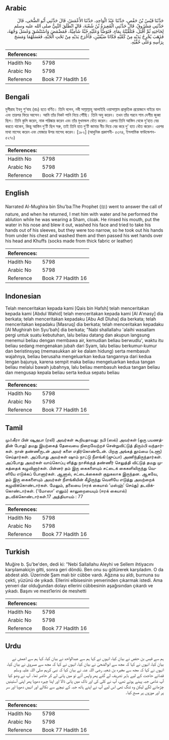 ## Arabic


<div dir="rtl" lang="ar" style={{fontSize:'larger',backgroundColor:'#f8f9fa',padding:20}}>
حَدَّثَنَا قَيْسُ بْنُ حَفْصٍ، حَدَّثَنَا عَبْدُ الْوَاحِدِ، حَدَّثَنَا الأَعْمَشُ، قَالَ حَدَّثَنِي أَبُو الضُّحَى، قَالَ حَدَّثَنِي مَسْرُوقٌ، قَالَ حَدَّثَنِي الْمُغِيرَةُ بْنُ شُعْبَةَ، قَالَ انْطَلَقَ النَّبِيُّ صلى الله عليه وسلم لِحَاجَتِهِ ثُمَّ أَقْبَلَ، فَتَلَقَّيْتُهُ بِمَاءٍ، فَتَوَضَّأَ وَعَلَيْهِ جُبَّةٌ شَأْمِيَّةٌ، فَمَضْمَضَ وَاسْتَنْشَقَ وَغَسَلَ وَجْهَهُ، فَذَهَبَ يُخْرِجُ يَدَيْهِ مِنْ كُمَّيْهِ فَكَانَا ضَيِّقَيْنِ، فَأَخْرَجَ يَدَيْهِ مِنْ تَحْتِ الْجُبَّةِ، فَغَسَلَهُمَا وَمَسَحَ بِرَأْسِهِ وَعَلَى خُفَّيْهِ‏.‏
</div>
<div style={{backgroundColor:'#f8f9fa',padding:20, marginBottom: 10}}><table> <thead> <tr> <th>References:</th> <th></th> </tr> </thead> <tbody><tr><td>Hadith No</td><td>5798</td></tr><tr><td>Arabic No</td><td>5798</td></tr><tr><td>Reference</td><td>Book 77 Hadith 16</td></tr></tbody></table></div>

## Bengali


<div dir="ltr" lang="bn" style={{fontSize:'larger',backgroundColor:'#f8f9fa',padding:20}}>
মুগীরাহ ইবনু শু‘বাহ (রাঃ) হতে বর্ণিত। তিনি বলেন, নবী সাল্লাল্লাহু আলাইহি ওয়াসাল্লাম প্রাকৃতিক প্রয়োজনে বাইরে যান এবং তারপর ফিরে আসেন। আমি তাঁর নিকট পানি নিয়ে পৌঁছি। তিনি অযু করেন। তখন তাঁর পরনে শাম দেশীয় জুব্বা ছিল। তিনি কুলি করেন, নাক পরিষ্কার করেন এবং তাঁর মুখমন্ডল ধৌত করেন। এরপর তিনি আস্তিন থেকে দু’হাত বের করতে থাকেন, কিন্তু আস্তিন দু’টি ছিল সরু, তাই তিনি হাত দু’টি জামার নীচ দিয়ে বের করে দু’ হাত ধৌত করেন। এরপর মাথা মাসেহ করেন এবং মোজার উপর মাসেহ করেন। [১৮২] (আধুনিক প্রকাশনী- ৫৩৭৪, ইসলামিক ফাউন্ডেশন- ৫২৭০)
</div>
<div style={{backgroundColor:'#f8f9fa',padding:20, marginBottom: 10}}><table> <thead> <tr> <th>References:</th> <th></th> </tr> </thead> <tbody><tr><td>Hadith No</td><td>5798</td></tr><tr><td>Arabic No</td><td>5798</td></tr><tr><td>Reference</td><td>Book 77 Hadith 16</td></tr></tbody></table></div>

## English


<div dir="ltr" lang="en" style={{fontSize:'larger',backgroundColor:'#f8f9fa',padding:20}}>
Narrated Al-Mughira bin Shu'ba:The Prophet (ﷺ) went to answer the call of nature, and when he returned, I met him with water and he performed the ablution while he was wearing a Sham, cloak. He rinsed his mouth, put the water in his nose and blew it out, washed his face and tried to take his hands out of his sleeves, but they were too narrow, so he took out his hands from under his chest and washed them and then passed his wet hands over his head and Khuffs (socks made from thick fabric or leather)
</div>
<div style={{backgroundColor:'#f8f9fa',padding:20, marginBottom: 10}}><table> <thead> <tr> <th>References:</th> <th></th> </tr> </thead> <tbody><tr><td>Hadith No</td><td>5798</td></tr><tr><td>Arabic No</td><td>5798</td></tr><tr><td>Reference</td><td>Book 77 Hadith 16</td></tr></tbody></table></div>

## Indonesian


<div dir="ltr" lang="id" style={{fontSize:'larger',backgroundColor:'#f8f9fa',padding:20}}>
Telah menceritakan kepada kami [Qais bin Hafsh] telah menceritakan kepada kami [Abdul Wahid] telah menceritakan kepada kami [Al A'masy] dia berkata; telah menceritakan kepadaku [Abu Adl Dluha] dia berkata; telah menceritakan kepadaku [Masruq] dia berkata; telah menceritakan kepadaku [Al Mughirah bin Syu'bah] dia berkata; "Nabi shallallahu 'alaihi wasallam pergi untuk suatu kebutuhan, lalu beliau datang dan akupun langsung menemui beliau dengan membawa air, kemudian beliau berwudlu', waktu itu beliau sedang mengenakan jubah dari Syam, lalu beliau berkumur-kumur dan beristinsyaq (memasukkan air ke dalam hidung) serta membasuh wajahnya, beliau berusaha mengeluarkan kedua tangannya dari kedua lengan bajunya, karena sempit maka beliau mengeluarkan kedua tangan beliau melalui bawah jubahnya, lalu beliau membasuh kedua tangan beliau dan mengusap kepala beliau serta kedua sepatu beliau
</div>
<div style={{backgroundColor:'#f8f9fa',padding:20, marginBottom: 10}}><table> <thead> <tr> <th>References:</th> <th></th> </tr> </thead> <tbody><tr><td>Hadith No</td><td>5798</td></tr><tr><td>Arabic No</td><td>5798</td></tr><tr><td>Reference</td><td>Book 77 Hadith 16</td></tr></tbody></table></div>

## Tamil


<div dir="ltr" lang="ta" style={{fontSize:'larger',backgroundColor:'#f8f9fa',padding:20}}>
முஃகீரா பின் ஷுஅபா (ரலி) அவர்கள் கூறியதாவது: நபி (ஸல்) அவர்கள் (ஒரு பயணத்தின் போது) தமது இயற்கைத் தேவையை நிறைவேற்றச் சென்றுவிட்டுத் திரும்பி வந்தார்கள். நான் தண்ணீருடன் அவர் களை எதிர்கொண்டேன். பிறகு அங்கத் தூய்மை (உளூ) செய்தார்கள். அப்போது அவர்கள் ஷாம் நாட்டு நீளங்கி (ஜுப்பா) அணிந்திருந்தார்கள். அப்போது அவர்கள் வாய்கொப்பு ளித்து நாசிக்குத் தண்ணீர் செலுத்தி விட்டுத் தமது முகத்தைக் கழுவினார்கள். பின்னர் தம் இரு கைகளையும் சட்டைக் கைகளிலிருந்து வெளியே எடுக்கப் போனார்கள். ஆனால், சட்டைக்கைகள் குறுகலாக இருந்தன. ஆகவே, தம் இரு கைகளையும் அவர்கள் நீளங்கியின் கீழிருந்து வெளியே எடுத்து அவற்றைக் கழுவிக்கொண்டார்கள். மேலும், தலையை (ஈரக் கையால் ‘மஸ்ஹ்’ செய்து) தடவிக்கொண்டார்கள். (‘மோஸா’ எனும்) காலுறையையும் (ஈரக் கையால்) தடவிக்கொண்டார்கள்.17 அத்தியாயம் : 77
</div>
<div style={{backgroundColor:'#f8f9fa',padding:20, marginBottom: 10}}><table> <thead> <tr> <th>References:</th> <th></th> </tr> </thead> <tbody><tr><td>Hadith No</td><td>5798</td></tr><tr><td>Arabic No</td><td>5798</td></tr><tr><td>Reference</td><td>Book 77 Hadith 16</td></tr></tbody></table></div>

## Turkish


<div dir="ltr" lang="tr" style={{fontSize:'larger',backgroundColor:'#f8f9fa',padding:20}}>
Muğire b. Şu'be'den, dedi ki: "Nebi Sallallahu Aleyhi ve Sellem ihtiyacını karşılamakiçin gitti, sonra geri döndü. Ben onu su götürerek karşıladım. O da abdest aldı. Üzerinde Şam malı bir cübbe vardı. Ağzına su aldı, burnuna su çekti, yüzünü de yıkadı. Ellerini elbisesinin yenıerinden çıkarmak istedi. Ama yenıeri dar olduğundan dolayı ellerini cübbesinin aşağısından çıkardı ve yıkadı. Başını ve mest1erini de meshetti
</div>
<div style={{backgroundColor:'#f8f9fa',padding:20, marginBottom: 10}}><table> <thead> <tr> <th>References:</th> <th></th> </tr> </thead> <tbody><tr><td>Hadith No</td><td>5798</td></tr><tr><td>Arabic No</td><td>5798</td></tr><tr><td>Reference</td><td>Book 77 Hadith 16</td></tr></tbody></table></div>

## Urdu


<div dir="rtl" lang="ur" style={{fontSize:'larger',backgroundColor:'#f8f9fa',padding:20}}>
ہم سے قیس بن حفص نے بیان کیا، انہوں نے کہا ہم سے عبدالواحد نے بیان کیا، کہا ہم سے اعمش نے بیان کیا، انہوں نے کہا کہ مجھ سے ابوالضحیٰ نے بیان کیا، انہوں نے کہا کہ مجھ سے مسروق نے بیان کیا، انہوں نے کہا کہ مجھ سے مغیرہ بن شعبہ رضی اللہ عنہ نے بیان کیا کہ نبی کریم صلی اللہ علیہ وسلم قضائے حاجت کے لیے باہر تشریف لے گئے پھر واپس آئے تو میں پانی لے کر حاضر تھا۔ آپ نے وضو کیا آپ شامی جبہ پہنے ہوئے تھے، آپ نے کلی کی اور ناک میں پانی ڈالا اور اپنا چہرہ دھویا پھر اپنی آستینیں چڑھانے لگے لیکن وہ تنگ تھی اس لیے آپ نے اپنے ہاتھ جبہ کے نیچے سے نکالے اور انہیں دھویا اور سر پر اور موزوں پر مسح کیا۔
</div>
<div style={{backgroundColor:'#f8f9fa',padding:20, marginBottom: 10}}><table> <thead> <tr> <th>References:</th> <th></th> </tr> </thead> <tbody><tr><td>Hadith No</td><td>5798</td></tr><tr><td>Arabic No</td><td>5798</td></tr><tr><td>Reference</td><td>Book 77 Hadith 16</td></tr></tbody></table></div>